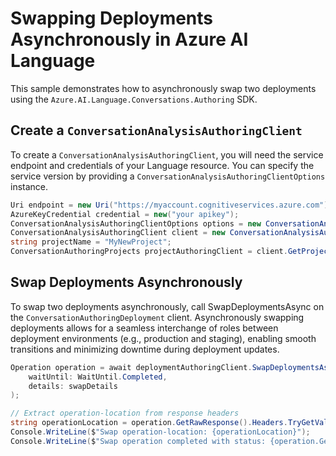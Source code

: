 # Swapping Deployments Asynchronously in Azure AI Language

This sample demonstrates how to asynchronously swap two deployments using the `Azure.AI.Language.Conversations.Authoring` SDK.

## Create a `ConversationAnalysisAuthoringClient`

To create a `ConversationAnalysisAuthoringClient`, you will need the service endpoint and credentials of your Language resource. You can specify the service version by providing a `ConversationAnalysisAuthoringClientOptions` instance.

```C# Snippet:CreateAuthoringClientForSpecificApiVersion
Uri endpoint = new Uri("https://myaccount.cognitiveservices.azure.com");
AzureKeyCredential credential = new("your apikey");
ConversationAnalysisAuthoringClientOptions options = new ConversationAnalysisAuthoringClientOptions(ConversationAnalysisAuthoringClientOptions.ServiceVersion.V2024_11_15_Preview);
ConversationAnalysisAuthoringClient client = new ConversationAnalysisAuthoringClient(endpoint, credential, options);
string projectName = "MyNewProject";
ConversationAuthoringProjects projectAuthoringClient = client.GetProjects(projectName);
```

## Swap Deployments Asynchronously

To swap two deployments asynchronously, call SwapDeploymentsAsync on the `ConversationAuthoringDeployment` client. Asynchronously swapping deployments allows for a seamless interchange of roles between deployment environments (e.g., production and staging), enabling smooth transitions and minimizing downtime during deployment updates.

```C# Snippet:Sample14_ConversationsAuthoring_SwapDeploymentsAsync
Operation operation = await deploymentAuthoringClient.SwapDeploymentsAsync(
    waitUntil: WaitUntil.Completed,
    details: swapDetails
);

// Extract operation-location from response headers
string operationLocation = operation.GetRawResponse().Headers.TryGetValue("operation-location", out var location) ? location : "Not found";
Console.WriteLine($"Swap operation-location: {operationLocation}");
Console.WriteLine($"Swap operation completed with status: {operation.GetRawResponse().Status}");
```
